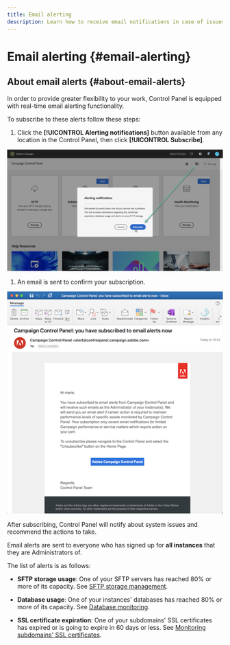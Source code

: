 ```yaml
---
title: Email alerting
description: Learn how to receive email notifications in case of issues with your Campaign instances
---
```


# Email alerting {#email-alerting}

## About email alerts {#about-email-alerts}

In order to provide greater flexibility to your work, Control Panel is equipped with real-time email alerting functionality.

To subscribe to these alerts follow these steps:

1. Click the **[!UICONTROL Alerting notifications]** button available from any location in the Control Panel, then click **[!UICONTROL Subscribe]**.

![](assets/subscribing.png)

1. An email is sent to confirm your subscription.

![](assets/email_subscription.png)

After subscribing, Control Panel will notify about system issues and recommend the actions to take.

Email alerts are sent to everyone who has signed up for **all instances** that they are Administrators of.

The list of alerts is as follows:

* **SFTP storage usage**: One of your SFTP servers has reached 80% or more of its capacity. See [SFTP storage management](../../sftp/using/sftp-storage-management.md).

* **Database usage**: One of your instances' databases has reached 80% or more of its capacity. See [Database monitoring](../../performance-monitoring/using/database-monitoring.md).

* **SSL certificate expiration**: One of your subdomains' SSL certificates has expired or is going to expire in  60 days or less. See [Monitoring subdomains' SSL certificates](../../subdomains-certificates/using/monitoring-ssl-certificates.md).
